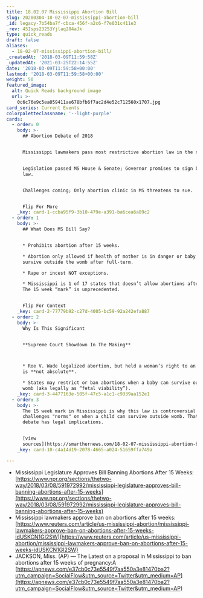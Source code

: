 ```yaml
---
title: 18.02.07 Mississippi Abortion Bill
slug: 20200304-18-02-07-mississippi-abortion-bill
_id: legacy-7b54ba7f-cbca-456f-a2c6-f7e031c411e3
_rev: 45Isps23253Yjlaq284aJk
type: quick_reads
draft: false
aliases:
  - 18-02-07-mississippi-abortion-bill/
_createdAt: '2018-03-09T11:59:58Z'
_updatedAt: '2021-03-25T22:14:55Z'
date: '2018-03-09T11:59:58+00:00'
lastmod: '2018-03-09T11:59:58+00:00'
weight: 50
featured_image:
  alt: Quick Reads background image
  url: >-
    0c6c76e9c5ea059411ae678bfb6f7ac2d4e52c712560x1707.jpg
card_series: Current Events
colorpaletteclassname: '--light-purple'
cards:
  - order: 0
    body: >-
      ## Abortion Debate of 2018


      Mississippi lawmakers pass most restrictive abortion law in the nation.


      Legislation passed MS House & Senate; Governor promises to sign bill into
      law.


      Challenges coming; Only abortion clinic in MS threatens to sue.


      Flip For More
    _key: card-1-ccba95f9-3b10-479e-a391-ba6cea6a89c2
  - order: 1
    body: >-
      ## What Does MS Bill Say?


      * Prohibits abortion after 15 weeks.

      * Abortion only allowed if health of mother is in danger or baby will not
      survive outside the womb after full-term.

      * Rape or incest NOT exceptions.

      * Mississippi is 1 of 17 states that doesn’t allow abortions after 20 wks.
      The 15 week “mark” is unprecedented.


      Flip For Context
    _key: card-2-77779b92-c27d-4005-bc59-92a242efa887
  - order: 2
    body: >-
      Why Is This Significant


      **Supreme Court Showdown In The Making**  



      * Roe V. Wade legalized abortion, but held a woman’s right to an abortion
      is **not absolute**.

      * States may restrict or ban abortions when a baby can survive outside
      womb (aka legally as “fetal viability”).
    _key: card-3-4477163e-505f-47c5-a1c1-c9339aa152e1
  - order: 3
    body: >-
      The 15 week mark in Mississippi is why this law is controversial and
      challenges "norms" on when a child can survive outside womb. That medical
      debate has legal implications.


      [view
      sources](https://smarthernews.com/18-02-07-mississippi-abortion-bill/)
    _key: card-10-c4a14d19-2078-4665-a024-51659ffa749a

---
```

* Mississippi Legislature Approves Bill Banning Abortions After 15 Weeks: [https://www.npr.org/sections/thetwo-way/2018/03/08/591972992/mississippi-legislature-approves-bill-banning-abortions-after-15-weeks](https://www.npr.org/sections/thetwo-way/2018/03/08/591972992/mississippi-legislature-approves-bill-banning-abortions-after-15-weeks)
* Mississippi lawmakers approve ban on abortions after 15 weeks: [https://www.reuters.com/article/us-mississippi-abortion/mississippi-lawmakers-approve-ban-on-abortions-after-15-weeks-idUSKCN1GI2SW](https://www.reuters.com/article/us-mississippi-abortion/mississippi-lawmakers-approve-ban-on-abortions-after-15-weeks-idUSKCN1GI2SW)
* JACKSON, Miss. (AP) — The Latest on a proposal in Mississippi to ban abortions after 15 weeks of pregnancy:A [https://apnews.com/e37cb0c73e5549f7aa550a3e81470ba2?utm_campaign=SocialFlow&utm_source=Twitter&utm_medium=AP](https://apnews.com/e37cb0c73e5549f7aa550a3e81470ba2?utm_campaign=SocialFlow&utm_source=Twitter&utm_medium=AP)